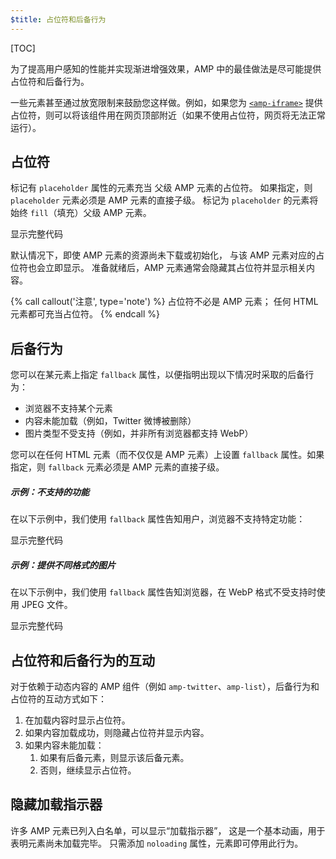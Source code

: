```yaml
---
$title: 占位符和后备行为
---
```

[TOC]

为了提高用户感知的性能并实现渐进增强效果，AMP 中的最佳做法是尽可能提供占位符和后备行为。

一些元素甚至通过放宽限制来鼓励您这样做。例如，如果您为 [`<amp-iframe>`](/zh_cn/docs/reference/components/amp-iframe.html#iframe-with-placeholder) 提供占位符，则可以将该组件用在网页顶部附近（如果不使用占位符，网页将无法正常运行）。

## 占位符

标记有 `placeholder` 属性的元素充当
父级 AMP 元素的占位符。
如果指定，则 `placeholder` 元素必须是 AMP 元素的直接子级。
标记为 `placeholder` 的元素将始终 `fill`（填充）父级 AMP 元素。

<!--嵌入式 amp-anim 自适应示例 -->
<div>
<amp-iframe height="253"
            layout="fixed-height"
            sandbox="allow-scripts allow-forms allow-same-origin"
            resizable
            src="https://ampproject-b5f4c.firebaseapp.com/examples/ampanim.responsive.embed.html">
  <div overflow tabindex="0" role="button" aria-label="Show more">显示完整代码</div>
  <div placeholder></div> 
</amp-iframe>
</div>

默认情况下，即使 AMP 元素的资源尚未下载或初始化，
与该 AMP 元素对应的占位符也会立即显示。
准备就绪后，AMP 元素通常会隐藏其占位符并显示相关内容。

{% call callout('注意', type='note') %}
占位符不必是 AMP 元素；
任何 HTML 元素都可充当占位符。
{% endcall %}

## 后备行为

您可以在某元素上指定 `fallback` 属性，以便指明出现以下情况时采取的后备行为：

* 浏览器不支持某个元素
* 内容未能加载（例如，Twitter 微博被删除）
* 图片类型不受支持（例如，并非所有浏览器都支持 WebP）

您可以在任何 HTML 元素（而不仅仅是 AMP 元素）上设置 `fallback` 属性。如果指定，则 `fallback` 元素必须是 AMP 元素的直接子级。

##### 示例：不支持的功能

在以下示例中，我们使用 `fallback` 属性告知用户，浏览器不支持特定功能：

<!--嵌入式视频示例 -->
<div>
<amp-iframe height="234"
            layout="fixed-height"
            sandbox="allow-scripts allow-forms allow-same-origin"
            resizable
            src="https://ampproject-b5f4c.firebaseapp.com/examples/ampvideo.fallback.embed.html">
  <div overflow tabindex="0" role="button" aria-label="Show more">显示完整代码</div>
  <div placeholder></div> 
</amp-iframe>
</div>

##### 示例：提供不同格式的图片

在以下示例中，我们使用 `fallback` 属性告知浏览器，在 WebP 格式不受支持时使用 JPEG 文件。

<div>
<amp-iframe height=309 layout=fixed-height sandbox="allow-scripts allow-forms allow-same-origin" resizable src="https://ampproject-b5f4c.firebaseapp.com/examples/responsive.webp.embed.html"><div overflow tabindex=0 role=button aria-label="Show more">显示完整代码</div><div placeholder></div></amp-iframe></div>

## 占位符和后备行为的互动

对于依赖于动态内容的 AMP 组件（例如 `amp-twitter`、`amp-list`），后备行为和占位符的互动方式如下：

<ol>
  <li>在加载内容时显示占位符。</li>
  <li>如果内容加载成功，则隐藏占位符并显示内容。</li>
  <li>如果内容未能加载：
    <ol>
      <li>如果有后备元素，则显示该后备元素。</li>
      <li>否则，继续显示占位符。</li>
    </ol>
  </li>
</ol>

## 隐藏加载指示器

许多 AMP 元素已列入白名单，可以显示“加载指示器”，
这是一个基本动画，用于表明元素尚未加载完毕。
只需添加 `noloading` 属性，元素即可停用此行为。
 
